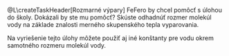 @L\createTaskHeader[Rozmarné výpary]
FeFero by chcel pomôcť s úlohou do školy. Dokázali by ste mu pomôcť?
Skúste odhadnúť rozmer molekúl vody na základe znalosti merného skupenského tepla vyparovania.

Na vyriešenie tejto úlohy môžete použiť aj iné konštanty pre vodu okrem samotného rozmeru molekúl vody.
